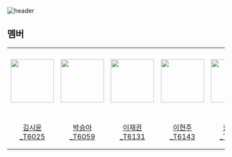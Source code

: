 
![header](https://capsule-render.vercel.app/api?type=Waving&color=gradient&height=240&section=header&text=Book%20Rating%20Prediction&fontSize=60&animation=fadeIn&fontAlignY=38)


## 멤버
<table align="center">
  <tr height="155px">
    <td align="center" width="150px">
      <a href="https://github.com/tldbs5026"><img src="https://github.com/tldbs5026.png" width="100px;" alt=""/></a>
    </td>
    <td align="center" width="150px">
      <a href="https://github.com/SeungahP"><img src="https://github.com/SeungahP.png" width="100px;" alt=""/></a>
    </td>
    <td align="center" width="150px">
      <a href="https://github.com/JaeGwon-Lee"><img src="https://github.com/JaeGwon-Lee.png" width="100px;" alt=""/></a>
    </td>
    <td align="center" width="150px">
      <a href="https://github.com/uhhyunjoo"><img src="https://github.com/uhhyunjoo.png" width="100px;" alt=""/></a>
    </td>
    <td align="center" width="150px">
      <a href="https://github.com/chris3427"><img src="https://github.com/chris3427.png" width="100px;" alt=""/></a>
    </td>
    <td align="center" width="150px">
      <a href="https://github.com/Hun-Hong"><img src="https://github.com/Hun-Hong.png" width="100px;" alt=""/></a>
    </td>
  </tr>
  <tr height="80px">
    <td align="center" width="150px">
      <a href="https://github.com/tldbs5026">김시윤_T6025</a>
    </td>
    <td align="center" width="150px">
      <a href="https://github.com/SeungahP">박승아_T6059</a>
    </td>
    <td align="center" width="150px">
      <a href="https://github.com/JaeGwon-Lee">이재권_T6131</a>
    </td>
    <td align="center" width="150px">
      <a href="https://github.com/uhhyunjoo">이현주_T6143</a>
    </td>
    <td align="center" width="150px">
      <a href="https://github.com/chris3427">장재원_T6149</a>
    </td>
    <td align="center" width="150px">
      <a href="https://github.com/Hun-Hong">홍훈_T6188</a>
    </td>
  </tr>
</table>
&nbsp;
